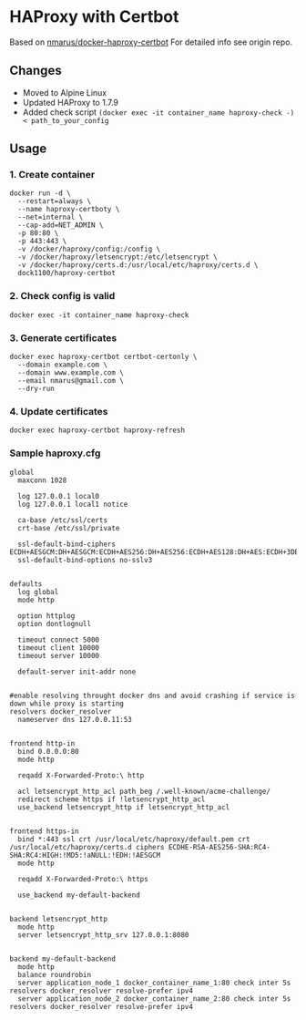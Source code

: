 # HAProxy with Certbot
Based on [nmarus/docker-haproxy-certbot](https://github.com/nmarus/docker-haproxy-certbot)
For detailed info see origin repo.

## Changes
* Moved to Alpine Linux
* Updated HAProxy to 1.7.9
* Added check script ```(docker exec -it container_name haproxy-check -) < path_to_your_config```

## Usage

### 1. Create container
```
docker run -d \
  --restart=always \
  --name haproxy-certboty \
  --net=internal \
  --cap-add=NET_ADMIN \
  -p 80:80 \
  -p 443:443 \
  -v /docker/haproxy/config:/config \
  -v /docker/haproxy/letsencrypt:/etc/letsencrypt \
  -v /docker/haproxy/certs.d:/usr/local/etc/haproxy/certs.d \
  dock1100/haproxy-certbot
```

### 2. Check config is valid
```
docker exec -it container_name haproxy-check
```

### 3. Generate certificates
```
docker exec haproxy-certbot certbot-certonly \
  --domain example.com \
  --domain www.example.com \
  --email nmarus@gmail.com \
  --dry-run
```

### 4. Update certificates
```
docker exec haproxy-certbot haproxy-refresh
```

### Sample haproxy.cfg
```
global
  maxconn 1028

  log 127.0.0.1 local0
  log 127.0.0.1 local1 notice

  ca-base /etc/ssl/certs
  crt-base /etc/ssl/private

  ssl-default-bind-ciphers ECDH+AESGCM:DH+AESGCM:ECDH+AES256:DH+AES256:ECDH+AES128:DH+AES:ECDH+3DES:DH+3DES:RSA+AESGCM:RSA+AES:RSA+3DES:!aNULL:!MD5:!DSS
  ssl-default-bind-options no-sslv3


defaults
  log global
  mode http

  option httplog
  option dontlognull

  timeout connect 5000
  timeout client 10000
  timeout server 10000

  default-server init-addr none


#enable resolving throught docker dns and avoid crashing if service is down while proxy is starting
resolvers docker_resolver
  nameserver dns 127.0.0.11:53


frontend http-in
  bind 0.0.0.0:80
  mode http

  reqadd X-Forwarded-Proto:\ http

  acl letsencrypt_http_acl path_beg /.well-known/acme-challenge/
  redirect scheme https if !letsencrypt_http_acl
  use_backend letsencrypt_http if letsencrypt_http_acl


frontend https-in
  bind *:443 ssl crt /usr/local/etc/haproxy/default.pem crt /usr/local/etc/haproxy/certs.d ciphers ECDHE-RSA-AES256-SHA:RC4-SHA:RC4:HIGH:!MD5:!aNULL:!EDH:!AESGCM
  mode http

  reqadd X-Forwarded-Proto:\ https

  use_backend my-default-backend


backend letsencrypt_http
  mode http
  server letsencrypt_http_srv 127.0.0.1:8080


backend my-default-backend
  mode http
  balance roundrobin
  server application_node_1 docker_container_name_1:80 check inter 5s resolvers docker_resolver resolve-prefer ipv4
  server application_node_2 docker_container_name_2:80 check inter 5s resolvers docker_resolver resolve-prefer ipv4
```
